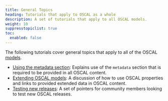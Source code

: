 ```yaml
---
title: General Topics
heading: Tutorials that apply to OSCAL as a whole
description: A set of tutorials that apply to all OSCAL models.
weight: 10
suppresstopiclist: true
toc:
  enabled: false
---
```


The following tutorials cover general topics that apply to all of the OSCAL [models](/concepts/layer/).

- [Using the metadata section](metadata/): Explains use of the `metadata` section that is required to be provided in all OSCAL content.
- [Extending OSCAL models](extension/): A discussion of how to use OSCAL properties and links to provided extended data in OSCAL content.
- [Testing new releases](releases/): A set of pointers for community members looking to test new OSCAL releases.
